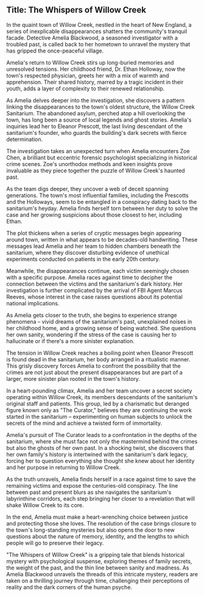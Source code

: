 
## Title: The Whispers of Willow Creek

In the quaint town of Willow Creek, nestled in the heart of New England, a series of inexplicable disappearances shatters the community's tranquil facade. Detective Amelia Blackwood, a seasoned investigator with a troubled past, is called back to her hometown to unravel the mystery that has gripped the once-peaceful village.

Amelia's return to Willow Creek stirs up long-buried memories and unresolved tensions. Her childhood friend, Dr. Ethan Holloway, now the town's respected physician, greets her with a mix of warmth and apprehension. Their shared history, marred by a tragic incident in their youth, adds a layer of complexity to their renewed relationship.

As Amelia delves deeper into the investigation, she discovers a pattern linking the disappearances to the town's oldest structure, the Willow Creek Sanitarium. The abandoned asylum, perched atop a hill overlooking the town, has long been a source of local legends and ghost stories. Amelia's inquiries lead her to Eleanor Prescott, the last living descendant of the sanitarium's founder, who guards the building's dark secrets with fierce determination.

The investigation takes an unexpected turn when Amelia encounters Zoe Chen, a brilliant but eccentric forensic psychologist specializing in historical crime scenes. Zoe's unorthodox methods and keen insights prove invaluable as they piece together the puzzle of Willow Creek's haunted past.

As the team digs deeper, they uncover a web of deceit spanning generations. The town's most influential families, including the Prescotts and the Holloways, seem to be entangled in a conspiracy dating back to the sanitarium's heyday. Amelia finds herself torn between her duty to solve the case and her growing suspicions about those closest to her, including Ethan.

The plot thickens when a series of cryptic messages begin appearing around town, written in what appears to be decades-old handwriting. These messages lead Amelia and her team to hidden chambers beneath the sanitarium, where they discover disturbing evidence of unethical experiments conducted on patients in the early 20th century.

Meanwhile, the disappearances continue, each victim seemingly chosen with a specific purpose. Amelia races against time to decipher the connection between the victims and the sanitarium's dark history. Her investigation is further complicated by the arrival of FBI Agent Marcus Reeves, whose interest in the case raises questions about its potential national implications.

As Amelia gets closer to the truth, she begins to experience strange phenomena – vivid dreams of the sanitarium's past, unexplained noises in her childhood home, and a growing sense of being watched. She questions her own sanity, wondering if the stress of the case is causing her to hallucinate or if there's a more sinister explanation.

The tension in Willow Creek reaches a boiling point when Eleanor Prescott is found dead in the sanitarium, her body arranged in a ritualistic manner. This grisly discovery forces Amelia to confront the possibility that the crimes are not just about the present disappearances but are part of a larger, more sinister plan rooted in the town's history.

In a heart-pounding climax, Amelia and her team uncover a secret society operating within Willow Creek, its members descendants of the sanitarium's original staff and patients. This group, led by a charismatic but deranged figure known only as "The Curator," believes they are continuing the work started in the sanitarium – experimenting on human subjects to unlock the secrets of the mind and achieve a twisted form of immortality.

Amelia's pursuit of The Curator leads to a confrontation in the depths of the sanitarium, where she must face not only the mastermind behind the crimes but also the ghosts of her own past. In a shocking twist, she discovers that her own family's history is intertwined with the sanitarium's dark legacy, forcing her to question everything she thought she knew about her identity and her purpose in returning to Willow Creek.

As the truth unravels, Amelia finds herself in a race against time to save the remaining victims and expose the centuries-old conspiracy. The line between past and present blurs as she navigates the sanitarium's labyrinthine corridors, each step bringing her closer to a revelation that will shake Willow Creek to its core.

In the end, Amelia must make a heart-wrenching choice between justice and protecting those she loves. The resolution of the case brings closure to the town's long-standing mysteries but also opens the door to new questions about the nature of memory, identity, and the lengths to which people will go to preserve their legacy.

"The Whispers of Willow Creek" is a gripping tale that blends historical mystery with psychological suspense, exploring themes of family secrets, the weight of the past, and the thin line between sanity and madness. As Amelia Blackwood unravels the threads of this intricate mystery, readers are taken on a thrilling journey through time, challenging their perceptions of reality and the dark corners of the human psyche.
